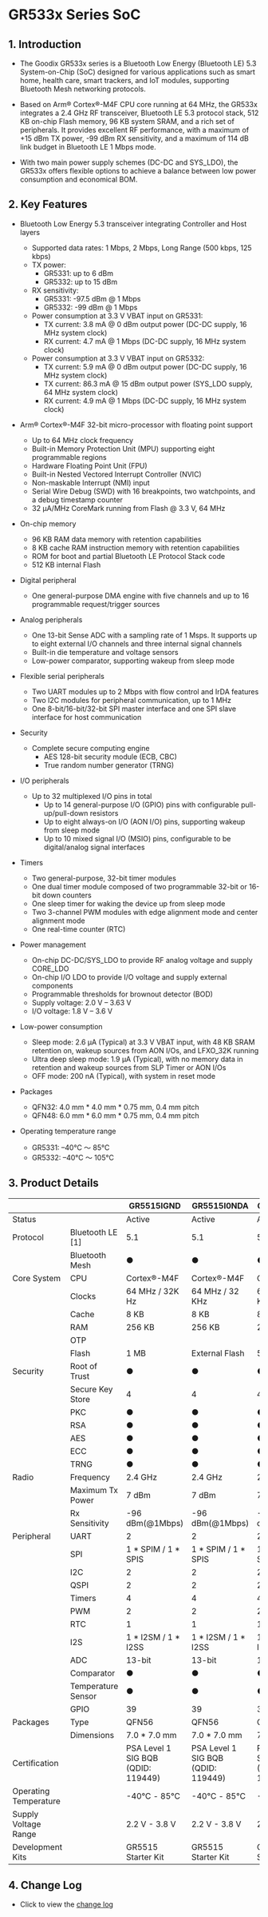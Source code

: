 # GR533x Series SoC

## 1. Introduction

- The Goodix GR533x series is a Bluetooth Low Energy (Bluetooth LE) 5.3 System-on-Chip (SoC) designed for various applications such as smart home, health care, smart trackers, and IoT modules, supporting Bluetooth Mesh networking protocols.

- Based on Arm® Cortex®-M4F CPU core running at 64 MHz, the GR533x integrates a 2.4 GHz RF transceiver, Bluetooth LE 5.3 protocol stack, 512 KB on-chip Flash memory, 96 KB system SRAM, and a rich set of peripherals. It provides excellent RF performance, with a maximum of +15 dBm TX power, -99 dBm RX sensitivity, and a maximum of 114 dB link budget in Bluetooth LE 1 Mbps mode.

- With two main power supply schemes (DC-DC and SYS_LDO), the GR533x offers flexible options to achieve a balance between low power consumption and economical BOM.



## 2. Key Features

- Bluetooth Low Energy 5.3 transceiver integrating Controller and Host layers
  - Supported data rates: 1 Mbps, 2 Mbps, Long Range (500 kbps, 125 kbps)
  - TX power:
    - GR5331: up to 6 dBm
    - GR5332: up to 15 dBm
  - RX sensitivity:
    - GR5331: -97.5 dBm @ 1 Mbps
    - GR5332: -99 dBm @ 1 Mbps
  - Power consumption at 3.3 V VBAT input on GR5331:
    - TX current: 3.8 mA @ 0 dBm output power (DC-DC supply, 16 MHz system clock)
    - RX current: 4.7 mA @ 1 Mbps (DC-DC supply, 16 MHz system clock)
  - Power consumption at 3.3 V VBAT input on GR5332:
    - TX current: 5.9 mA @ 0 dBm output power (DC-DC supply, 16 MHz system clock)
    - TX current: 86.3 mA @ 15 dBm output power (SYS_LDO supply, 64 MHz system clock)
    - RX current: 4.9 mA @ 1 Mbps (DC-DC supply, 16 MHz system clock)
- Arm® Cortex®-M4F 32-bit micro-processor with floating point support
  - Up to 64 MHz clock frequency
  - Built-in Memory Protection Unit (MPU) supporting eight programmable regions
  - Hardware Floating Point Unit (FPU)
  - Built-in Nested Vectored Interrupt Controller (NVIC)
  - Non-maskable Interrupt (NMI) input
  - Serial Wire Debug (SWD) with 16 breakpoints, two watchpoints, and a debug timestamp counter
  - 32 µA/MHz CoreMark running from Flash @ 3.3 V, 64 MHz
- On-chip memory
  - 96 KB RAM data memory with retention capabilities
  - 8 KB cache RAM instruction memory with retention capabilities
  - ROM for boot and partial Bluetooth LE Protocol Stack code
  - 512 KB internal Flash
- Digital peripheral
  - One general-purpose DMA engine with five channels and up to 16 programmable request/trigger sources
- Analog peripherals
  - One 13-bit Sense ADC with a sampling rate of 1 Msps. It supports up to eight external I/O channels and three internal signal channels
  - Built-in die temperature and voltage sensors
  - Low-power comparator, supporting wakeup from sleep mode

- Flexible serial peripherals
  - Two UART modules up to 2 Mbps with flow control and IrDA features
  - Two I2C modules for peripheral communication, up to 1 MHz
  - One 8-bit/16-bit/32-bit SPI master interface and one SPI slave interface for host communication
- Security
  - Complete secure computing engine
    - AES 128-bit security module (ECB, CBC)
    - True random number generator (TRNG)
- I/O peripherals
  - Up to 32 multiplexed I/O pins in total
    - Up to 14 general-purpose I/O (GPIO) pins with configurable pull-up/pull-down resistors
    - Up to eight always-on I/O (AON I/O) pins, supporting wakeup from sleep mode
    - Up to 10 mixed signal I/O (MSIO) pins, configurable to be digital/analog signal interfaces
- Timers
  - Two general-purpose, 32-bit timer modules
  - One dual timer module composed of two programmable 32-bit or 16-bit down counters
  - One sleep timer for waking the device up from sleep mode
  - Two 3-channel PWM modules with edge alignment mode and center alignment mode
  - One real-time counter (RTC)
- Power management
  - On-chip DC-DC/SYS_LDO to provide RF analog voltage and supply CORE_LDO
  - On-chip I/O LDO to provide I/O voltage and supply external components
  - Programmable thresholds for brownout detector (BOD)
  - Supply voltage: 2.0 V – 3.63 V
  - I/O voltage: 1.8 V – 3.6 V
- Low-power consumption
  - Sleep mode: 2.6 µA (Typical) at 3.3 V VBAT input, with 48 KB SRAM retention on, wakeup sources from AON I/Os, and LFXO_32K running
  - Ultra deep sleep mode: 1.9 µA (Typical), with no memory data in retention and wakeup sources from SLP Timer or AON I/Os
  - OFF mode: 200 nA (Typical), with system in reset mode
- Packages
  - QFN32: 4.0 mm * 4.0 mm * 0.75 mm, 0.4 mm pitch
  - QFN48: 6.0 mm * 6.0 mm * 0.75 mm, 0.4 mm pitch
- Operating temperature range
  - GR5331: –40°C ～ 85°C
  - GR5332: –40°C ～ 105°C



## 3. Product Details

|                       |                    | GR5515IGND                                | GR5515I0NDA                               | GR5515IENDU                               | GR5515GGBD                                | GR5515RGBD                                | GR5513BENDU                               |
| --------------------- | ------------------ | ----------------------------------------- | ----------------------------------------- | ----------------------------------------- | ----------------------------------------- | ----------------------------------------- | ----------------------------------------- |
| Status                |                    | Active                                    | Active                                    | Active                                    | Active                                    | Active                                    | Active                                    |
| Protocol              | Bluetooth LE [1]   | 5.1                                       | 5.1                                       | 5.1                                       | 5.1                                       | 5.1                                       | 5.1                                       |
|                       | Bluetooth Mesh     | ●                                         | ●                                         | ●                                         | ●                                         | ●                                         | ●                                         |
| Core System           | CPU                | Cortex®-M4F                               | Cortex®-M4F                               | Cortex®-M4F                               | Cortex®-M4F                               | Cortex®-M4F                               | Cortex®-M4F                               |
|                       | Clocks             | 64 MHz / 32K Hz                           | 64 MHz / 32   KHz                         | 64 MHz / 32   KHz                         | 64 MHz / 32   KHz                         | 64 MHz / 32   KHz                         | 64 MHz / 32   KHz                         |
|                       | Cache              | 8 KB                                      | 8 KB                                      | 8 KB                                      | 8 KB                                      | 8 KB                                      | 8 KB                                      |
|                       | RAM                | 256 KB                                    | 256 KB                                    | 256 KB                                    | 256 KB                                    | 256 KB                                    | 128 KB                                    |
|                       | OTP                |                                           |                                           |                                           |                                           |                                           |                                           |
|                       | Flash              | 1 MB                                      | External   Flash                          | 512 KB                                    | 1 MB                                      | 1 MB                                      | 512 KB                                    |
| Security              | Root of Trust      | ●                                         | ●                                         | ●                                         | ●                                         | ●                                         | ●                                         |
|                       | Secure Key Store   | 4                                         | 4                                         | 4                                         | 4                                         | 4                                         | 4                                         |
|                       | PKC                | ●                                         | ●                                         | ●                                         | ●                                         | ●                                         | ●                                         |
|                       | RSA                | ●                                         | ●                                         | ●                                         | ●                                         | ●                                         | ●                                         |
|                       | AES                | ●                                         | ●                                         | ●                                         | ●                                         | ●                                         | ●                                         |
|                       | ECC                | ●                                         | ●                                         | ●                                         | ●                                         | ●                                         | ●                                         |
|                       | TRNG               | ●                                         | ●                                         | ●                                         | ●                                         | ●                                         | ●                                         |
| Radio                 | Frequency          | 2.4 GHz                                   | 2.4 GHz                                   | 2.4 GHz                                   | 2.4 GHz                                   | 2.4 GHz                                   | 2.4 GHz                                   |
|                       | Maximum Tx Power   | 7 dBm                                     | 7 dBm                                     | 7 dBm                                     | 7 dBm                                     | 7 dBm                                     | 7 dBm                                     |
|                       | Rx Sensitivity     | -96 dBm(@1Mbps)                           | -96   dBm(@1Mbps)                         | -96   dBm(@1Mbps)                         | -96   dBm(@1Mbps)                         | -96   dBm(@1Mbps)                         | -96   dBm(@1Mbps)                         |
| Peripheral            | UART               | 2                                         | 2                                         | 2                                         | 2                                         | 2                                         | 2                                         |
|                       | SPI                | 1 * SPIM / 1 * SPIS                       | 1 * SPIM / 1   * SPIS                     | 1 * SPIM / 1   * SPIS                     | 1 * SPIM / 1   * SPIS                     | 1 * SPIM / 1   * SPIS                     | 1 * SPIM / 1   * SPIS                     |
|                       | I2C                | 2                                         | 2                                         | 2                                         | 2                                         | 2                                         | 2                                         |
|                       | QSPI               | 2                                         | 2                                         | 2                                         | 0                                         | 2                                         | 1                                         |
|                       | Timers             | 4                                         | 4                                         | 4                                         | 4                                         | 4                                         | 4                                         |
|                       | PWM                | 2                                         | 2                                         | 2                                         | 2                                         | 2                                         | 2                                         |
|                       | RTC                | 1                                         | 1                                         | 1                                         | 1                                         | 1                                         | 1                                         |
|                       | I2S                | 1 * I2SM / 1 * I2SS                       | 1 * I2SM / 1   * I2SS                     | 1 * I2SM / 1   * I2SS                     | 1 * I2SM / 1   * I2SS                     | 1 * I2SM / 1   * I2SS                     | 1 * I2SM / 1   * I2SS                     |
|                       | ADC                | 13-bit                                    | 13-bit                                    | 13-bit                                    | 13-bit                                    | 13-bit                                    | 13-bit                                    |
|                       | Comparator         | ●                                         | ●                                         | ●                                         | ●                                         | ●                                         | ●                                         |
|                       | Temperature Sensor | ●                                         | ●                                         | ●                                         | ●                                         | ●                                         | ●                                         |
|                       | GPIO               | 39                                        | 39                                        | 39                                        | 29                                        | 39                                        | 22                                        |
| Packages              | Type               | QFN56                                     | QFN56                                     | QFN56                                     | BGA55                                     | BGA68                                     | QFN40                                     |
|                       | Dimensions         | 7.0   * 7.0 mm                            | 7.0   * 7.0 mm                            | 7.0   * 7.0 mm                            | 3.5   *3.5 mm                             | 5.3   * 5.3 mm                            | 5.0   * 5.0 mm                            |
| Certification         |                    | PSA Level 1        SIG BQB (QDID: 119449) | PSA Level 1        SIG BQB (QDID: 119449) | PSA Level 1        SIG BQB (QDID: 119449) | PSA Level 1        SIG BQB (QDID: 119449) | PSA Level 1        SIG BQB (QDID: 119449) | PSA Level 1        SIG BQB (QDID: 119449) |
| Operating Temperature |                    | -40℃ - 85℃                                | -40℃ - 85℃                                | -40℃ - 85℃                                | -40℃ - 85℃                                | -40℃ - 85℃                                | -40℃ - 85℃                                |
| Supply Voltage Range  |                    | 2.2 V - 3.8 V                             | 2.2 V - 3.8 V                             | 2.2 V - 3.8 V                             | 2.2 V - 3.8 V                             | 2.2 V - 3.8 V                             | 2.2 V - 3.8 V                             |
| Development Kits      |                    | GR5515 Starter Kit                        | GR5515   Starter Kit                      | GR5515   Starter Kit                      | GR5515   Starter Kit                      | GR5515   Starter Kit                      | GR5515   Starter Kit                      |



## 4. Change Log

- Click to view the [change log](../../wiki)

